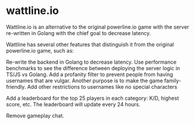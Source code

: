 # wattline.io

Wattline.io is an alternative to the original powerline.io game with the server re-written in Golang with the chief goal to decrease latency. 

Wattline has several other features that distinguish it from the original powerline.io game, such as:

Re-write the backend in Golang to decrease latency. Use performance benchmarks to see the difference between deploying the server logic in TS/JS vs Golang. Add a profanity filter to prevent people from having usernames that are vulgar. Another purpose is to make the game family-friendly. Add other restrictions to usernames like no special characters

Add a leaderboard for the top 25 players in each category: K/D, highest score, etc. The leaderboard will update every 24 hours.

Remove gameplay chat.

